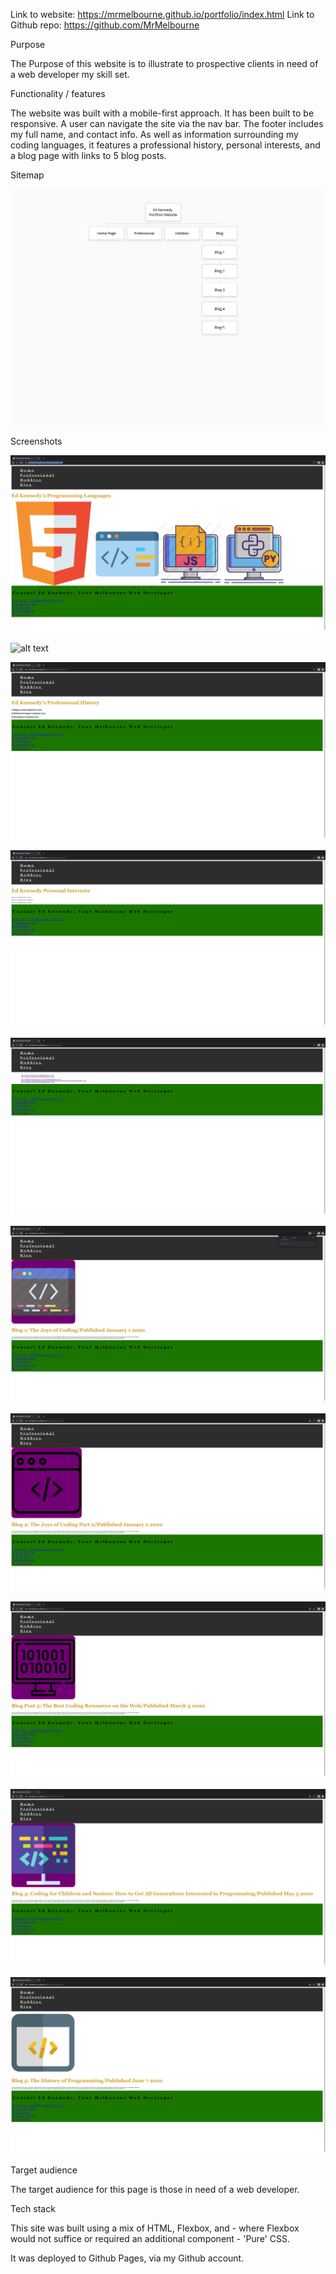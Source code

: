 

Link to website:
https://mrmelbourne.github.io/portfolio/index.html
Link to Github repo:
https://github.com/MrMelbourne



Purpose

The Purpose of this website is to illustrate to prospective clients in need of a web developer my skill set.

Functionality / features

The website was built with a mobile-first approach.
It has been built to be responsive.
A user can navigate the site via the nav bar. 
The footer includes my full name, and contact info.
As well as information surrounding my coding languages, it features a professional history, personal interests, and a blog page with links to 5 blog posts.

Sitemap

![alt text](https://github.com/MrMelbourne/portfolio/blob/master/Sitemap.png)

Screenshots

![alt text](https://github.com/MrMelbourne/portfolio/blob/master/Home%20page.png)

![alt text](https://github.com/MrMelbourne/portfolio/commit/47a421352349d66ad2f7a8775747f3ac0d505b42)

![alt text](https://github.com/MrMelbourne/portfolio/blob/master/Professional%20Interests.png)

![alt text](https://github.com/MrMelbourne/portfolio/blob/master/Hobbies.png)

![alt text](https://github.com/MrMelbourne/portfolio/blob/master/Blog.png)

![alt text](https://github.com/MrMelbourne/portfolio/blob/master/Blog%201.png)

![alt text](https://github.com/MrMelbourne/portfolio/blob/master/Blog%202.png)

![alt text](https://github.com/MrMelbourne/portfolio/blob/master/Blog%203.png)

![alt text](https://github.com/MrMelbourne/portfolio/blob/master/Blog%204.png)

![alt text](https://github.com/MrMelbourne/portfolio/blob/master/Blog%205.png)



Target audience

The target audience for this page is those in need of a web developer.

Tech stack

This site was built using a mix of HTML, Flexbox, and - where Flexbox would not suffice or required an additional component - 'Pure' CSS.

It was deployed to Github Pages, via my Github account.
    
    
    
